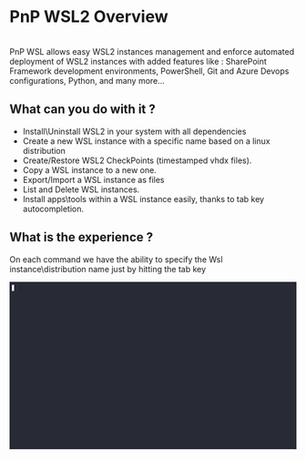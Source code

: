 # PnP WSL2 Overview

\
PnP WSL allows easy WSL2 instances management and enforce automated deployment of WSL2 instances with added features like : SharePoint Framework development environments, PowerShell, Git and Azure Devops configurations, Python, and many more...  
  
## What can you do with it ?

* Install\Uninstall WSL2 in your system with all dependencies
* Create a new WSL instance with a specific name based on a linux distribution
* Create/Restore WSL2 CheckPoints (timestamped vhdx files).
* Copy a WSL instance to a new one.
* Export/Import a WSL instance as files
* List and Delete WSL instances.
* Install apps\tools within a WSL instance easily, thanks to tab key autocompletion.  

## What is the experience ?

On each command we have the ability to specify the Wsl instance\distribution name just by hitting the tab key

![Add-PnPWsl2Instance cmdlet](../images/Add-PnPWsl2Instance.gif)